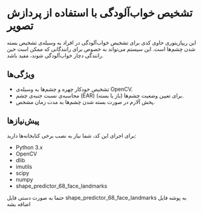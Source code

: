 # تشخیص خواب‌آلودگی با استفاده از پردازش تصویر

این ریپازیتوری حاوی کدی برای تشخیص خواب‌آلودگی در افراد به وسیله‌ی تشخیص بسته شدن چشم‌ها است. این سیستم می‌تواند به خصوص برای رانندگانی که ممکن است حین رانندگی دچار خواب‌آلودگی شوند، مفید باشد.

## ویژگی‌ها
- تشخیص خودکار چهره و چشم‌ها به وسیله‌ی OpenCV.
- محاسبه‌ی نسبت جنبه‌ی چشم (EAR) برای تعیین وضعیت چشم‌ها (باز یا بسته).
- پخش آلارم در صورت بسته شدن چشم‌ها به مدت زمان مشخص.

## پیش‌نیازها
برای اجرای این کد، شما نیاز به نصب برخی کتابخانه‌ها دارید:
- Python 3.x
- OpenCV
- dlib
- imutils
- scipy
- numpy
- shape_predictor_68_face_landmarks

حتما به صورت دستی فایل shape_predictor_68_face_landmarks به پوشه فایل اضافه بشه
